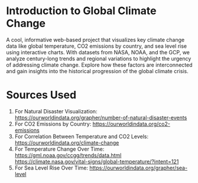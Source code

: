 # Introduction to Global Climate Change
A cool, informative web-based project that visualizes key climate change data like global temperature, CO2 emissions by country, and sea level rise using interactive charts. With datasets from NASA, NOAA, and the GCP, we analyze century-long trends and regional variations to highlight the urgency of addressing climate change. Explore how these factors are interconnected and gain insights into the historical progression of the global climate crisis.

# Sources Used
1. For Natural Disaster Visualization: https://ourworldindata.org/grapher/number-of-natural-disaster-events
2. For CO2 Emissions by Country: https://ourworldindata.org/co2-emissions 
3. For Correlation Between Temperature and CO2 Levels:  https://ourworldindata.org/climate-change
4. For Temperature Change Over Time: https://gml.noaa.gov/ccgg/trends/data.html
https://climate.nasa.gov/vital-signs/global-temperature/?intent=121
5. For Sea Level Rise Over Time: https://ourworldindata.org/grapher/sea-level
